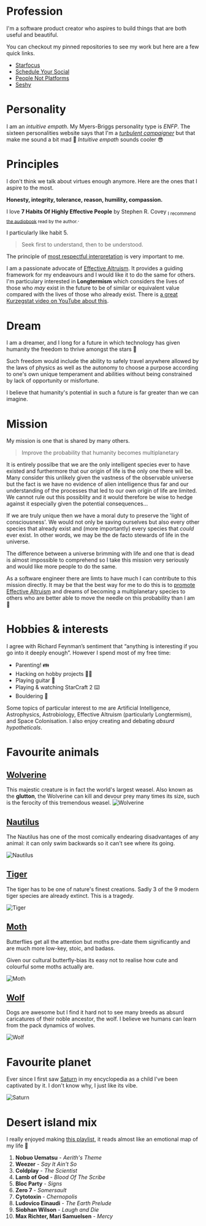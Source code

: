 # Profession

I'm a software product creator who aspires to build things that are both useful and beautiful.

You can checkout my pinned repositories to see my work but here are a few quick links.

- [Starfocus](https://www.starfocus.app/)
- [Schedule Your Social](https://scheduleyour.social/)
- [People Not Platforms](https://peoplenotplatforms.com/)
- [Seshy](https://chrome.google.com/webstore/detail/seshy/noeieddjehppejohbbchbcmheecaneac?hl=en-GB)

# Personality

I am an _intuitive empath_. My Myers-Briggs personality type is _ENFP_. The sixteen personalities website says that I'm a [_turbulent campaigner_](https://www.16personalities.com/enfp-personality) but that make me sound a bit mad 😬 _Intuitive empath_ sounds cooler 😎

# Principles

I don't think we talk about virtues enough anymore. Here are the ones that I aspire to the most.

**Honesty, integrity, tolerance, reason, humility, compassion.**

I love **7 Habits Of Highly Effective People** by Stephen R. Covey <sub>I recommend [the audiobook](https://www.amazon.co.uk/Habits-Highly-Effective-People-Anniversary/dp/1511317302/ref=tmm_abk_swatch_0?_encoding=UTF8&qid=&sr=) read by the author.</sub>.

I particularly like habit 5.

> Seek first to understand, then to be understood.

The principle of [most respectful interpretation](https://fs.blog/most-respectful-interpretation/) is very important to me.

I am a passionate advocate of [Effective Altruism](https://www.effectivealtruism.org/). It provides a guiding framework for my endeavours and I would like it to do the same for others. I'm particulary interested in **Longtermism** which considers the lives of those who _may_ exist in the future to be of similar or equivalent value compared with the lives of those who already exist. There is [a great Kurzegstat video on YouTube about this](https://www.youtube.com/watch?v=LEENEFaVUzU).

# Dream

I am a dreamer, and I long for a future in which technology has given humanity the freedom to thrive amongst the stars 🌟

Such freedom would include the ability to safely travel anywhere allowed by the laws of physics as well as the autonomy to choose a purpose according to one's own unique temperament and abilities without being constrained by lack of opportunity or misfortune.

I believe that humanity's potential in such a future is far greater than we can imagine.

# Mission

My mission is one that is shared by many others.

> Improve the probability that humanity becomes multiplanetary

It is entirely possilbe that we are the only intelligent species ever to have existed and furthermore that our origin of life is the only one there will be. Many consider this unlikely given the vastness of the observable universe but the fact is we have no evidence of alien intelligence thus far and our understanding of the processes that led to our own origin of life are limited. We cannot rule out this possiblity and it would therefore be wise to hedge against it especially given the potential consequences...

If we are truly unique then we have a moral duty to preserve the 'light of consciousness'. We would not only be saving ourselves but also every other species that already exist and (more importantly) every species that _could_ ever exist. In other words, we may be the de facto stewards of life in the universe.

The difference between a universe brimming with life and one that is dead is almost impossible to comprehend so I take this mission very seriously and would like more people to do the same.

As a software engineer there are limts to have much I can contribute to this mission directly. It may be that the best way for me to do this is to [promote Effective Altruism](https://80000hours.org/problem-profiles/promoting-effective-altruism/) and dreams of becoming a multiplanetary species to others who are better able to move the needle on this probability than I am 🚀

# Hobbies & interests

I agree with Richard Feynman’s sentiment that “anything is interesting if you go into it deeply enough”. However I spend most of my free time:

- Parenting! 👪
- Hacking on hobby projects 🧑‍💻
- Playing guitar 🤘
- Playing & watching StarCraft 2 ⌨️
- Bouldering 🧗

Some topics of particular interest to me are Artificial Intelligence, Astrophysics, Astrobiology, Effective Altruism (particularly Longtermism), and Space Colonisation. I also enjoy creating and debating _absurd hypotheticals_.

# Favourite animals

## [Wolverine](https://en.wikipedia.org/wiki/Wolverine)

This majestic creature is in fact the world's largest weasel. Also known as the **glutton**, the Wolverine can kill and devour prey many times its size, such is the ferocity of this tremendous weasel.
![Wolverine](/images/wolverine.webp)

## [Nautilus](https://en.wikipedia.org/wiki/Nautilus)

The Nautilus has one of the most comically endearing disadvantages of any animal: it can only swim backwards so it can't see where its going.

![Nautilus](/images/nautilus.jpeg)

## [Tiger](https://en.wikipedia.org/wiki/Tiger)

The tiger has to be one of nature's finest creations. Sadly 3 of the 9 modern tiger species are already extinct. This is a tragedy.

![Tiger](/images/tiger.jpeg)

## [Moth](https://en.wikipedia.org/wiki/Moth)

Butterflies get all the attention but moths pre-date them significantly and are much more low-key, stoic, and badass.

Given our cultural butterfly-bias its easy not to realise how cute and colourful some moths actually are.

![Moth](/images/moth.jpeg)

## [Wolf](https://en.wikipedia.org/wiki/Wolf)

Dogs are awesome but I find it hard not to see many breeds as absurd caricatures of their noble ancestor, the wolf. I believe we humans can learn from the pack dynamics of wolves.

![Wolf](/images/wolf.jpeg)

# Favourite planet

Ever since I first saw [Saturn](https://en.wikipedia.org/wiki/Saturn) in my encyclopedia as a child I've been captivated by it. I don't know why, I just like its vibe.

![Saturn](/images/saturn.jpeg)

# Desert island mix

I really enjoyed making [this playlist](https://open.spotify.com/playlist/52EVyR1t9EgXrn5aBu59IT?si=aa282cc307d9491a), it reads almost like an emotional map of my life 🖤

1. **Nobuo Uematsu** - _Aerith's Theme_
2. **Weezer** - _Say It Ain't So_
3. **Coldplay** - _The Scientist_
4. **Lamb of God** - _Blood Of The Scribe_
5. **Bloc Party** - _Signs_
6. **Zero 7** - _Somersault_
7. **Cytotoxin** - _Chernopolis_
8. **Ludovico Einaudi** - _The Earth Prelude_
9. **Siobhan Wilson** - _Laugh and Die_
10. **Max Richter, Mari Samuelsen** - _Mercy_
